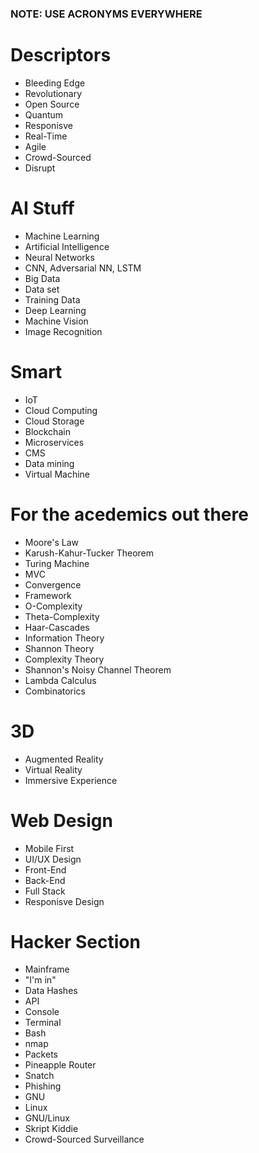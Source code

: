 ### NOTE: USE ACRONYMS EVERYWHERE

# Descriptors

- Bleeding Edge
- Revolutionary
- Open Source
- Quantum
- Responisve
- Real-Time
- Agile
- Crowd-Sourced
- Disrupt

# AI Stuff
- Machine Learning
- Artificial Intelligence
-  Neural Networks
- CNN, Adversarial NN, LSTM
- Big Data
- Data set
- Training Data
- Deep Learning
- Machine Vision
- Image Recognition

# Smart
- IoT
- Cloud Computing
- Cloud Storage
- Blockchain
- Microservices
- CMS
- Data mining
- Virtual Machine

# For the acedemics out there

- Moore's Law
- Karush-Kahur-Tucker Theorem
- Turing Machine
- MVC
- Convergence
- Framework
- O-Complexity
- Theta-Complexity
- Haar-Cascades
- Information Theory
- Shannon Theory
- Complexity Theory
- Shannon's Noisy Channel Theorem
- Lambda Calculus
- Combinatorics

# 3D
- Augmented Reality
- Virtual Reality
- Immersive Experience

# Web Design
- Mobile First
- UI/UX Design
- Front-End
- Back-End
- Full Stack
- Responisve Design

# Hacker Section
- Mainframe
- "I'm in"
- Data Hashes
- API
- Console
- Terminal
- Bash
- nmap
- Packets
- Pineapple Router
- Snatch
- Phishing
- GNU
- Linux
- GNU/Linux
- Skript Kiddie
- Crowd-Sourced Surveillance
